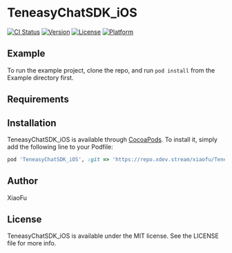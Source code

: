 # TeneasyChatSDK_iOS

[![CI Status](https://img.shields.io/travis/7938813/TeneasyChatSDK_iOS.svg?style=flat)](https://travis-ci.org/7938813/TeneasyChatSDK_iOS)
[![Version](https://img.shields.io/cocoapods/v/TeneasyChatSDK_iOS.svg?style=flat)](https://cocoapods.org/pods/TeneasyChatSDK_iOS)
[![License](https://img.shields.io/cocoapods/l/TeneasyChatSDK_iOS.svg?style=flat)](https://cocoapods.org/pods/TeneasyChatSDK_iOS)
[![Platform](https://img.shields.io/cocoapods/p/TeneasyChatSDK_iOS.svg?style=flat)](https://cocoapods.org/pods/TeneasyChatSDK_iOS)

## Example

To run the example project, clone the repo, and run `pod install` from the Example directory first.

## Requirements

## Installation

TeneasyChatSDK_iOS is available through [CocoaPods](https://cocoapods.org). To install
it, simply add the following line to your Podfile:

```ruby
pod 'TeneasyChatSDK_iOS', :git => 'https://repo.xdev.stream/xiaofu/TeneasyChatSDK_iOS.git'
```

## Author

XiaoFu

## License

TeneasyChatSDK_iOS is available under the MIT license. See the LICENSE file for more info.

